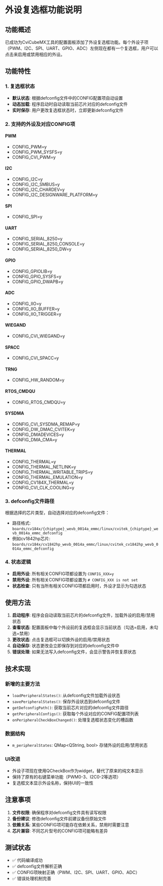 # 外设复选框功能说明

## 功能概述
已成功为CviCubeMX工具的配置面板添加了外设复选框功能。每个外设子项（PWM、I2C、SPI、UART、GPIO、ADC）左侧现在都有一个复选框，用户可以点击来启用或禁用相应的外设。

## 功能特性

### 1. 复选框状态
- **默认状态**: 根据defconfig文件中的CONFIG配置项自动设置
- **动态加载**: 程序启动时自动读取当前芯片对应的defconfig文件
- **实时保存**: 用户更改复选框状态时，立即更新defconfig文件

### 2. 支持的外设及对应CONFIG项

#### PWM
- CONFIG_PWM=y
- CONFIG_PWM_SYSFS=y
- CONFIG_CVI_PWM=y

#### I2C
- CONFIG_I2C=y
- CONFIG_I2C_SMBUS=y
- CONFIG_I2C_CHARDEV=y
- CONFIG_I2C_DESIGNWARE_PLATFORM=y

#### SPI
- CONFIG_SPI=y

#### UART
- CONFIG_SERIAL_8250=y
- CONFIG_SERIAL_8250_CONSOLE=y
- CONFIG_SERIAL_8250_DW=y

#### GPIO
- CONFIG_GPIOLIB=y
- CONFIG_GPIO_SYSFS=y
- CONFIG_GPIO_DWAPB=y

#### ADC
- CONFIG_IIO=y
- CONFIG_IIO_BUFFER=y
- CONFIG_IIO_TRIGGER=y

#### WIEGAND
- CONFIG_CVI_WIEGAND=y

#### SPACC
- CONFIG_CVI_SPACC=y

#### TRNG
- CONFIG_HW_RANDOM=y

#### RTOS_CMDQU
- CONFIG_RTOS_CMDQU=y

#### SYSDMA
- CONFIG_CVI_SYSDMA_REMAP=y
- CONFIG_DW_DMAC_CVITEK=y
- CONFIG_DMADEVICES=y
- CONFIG_DMA_CMA=y

#### THERMAL
- CONFIG_THERMAL=y
- CONFIG_THERMAL_NETLINK=y
- CONFIG_THERMAL_WRITABLE_TRIPS=y
- CONFIG_THERMAL_EMULATION=y
- CONFIG_CV184X_THERMAL=y
- CONFIG_CVI_CLK_COOLING=y


### 3. defconfig文件路径
根据选择的芯片类型，自动选择对应的defconfig文件：
- 路径格式: `boards/cv184x/{chiptype}_wevb_0014a_emmc/linux/cvitek_{chiptype}_wevb_0014a_emmc_defconfig`
- 例如cv1842hp芯片: `boards/cv184x/cv1842hp_wevb_0014a_emmc/linux/cvitek_cv1842hp_wevb_0014a_emmc_defconfig`

### 4. 状态逻辑
- **启用外设**: 所有相关CONFIG项都设置为 `CONFIG_XXX=y`
- **禁用外设**: 所有相关CONFIG项都设置为 `# CONFIG_XXX is not set`
- **状态检查**: 只有当所有相关CONFIG项都启用时，外设才显示为勾选状态

## 使用方法

1. **启动程序**: 程序会自动读取当前芯片的defconfig文件，加载外设的启用/禁用状态
2. **查看状态**: 配置面板中每个外设前的复选框会显示当前状态（勾选=启用，未勾选=禁用）
3. **更改状态**: 点击复选框可以切换外设的启用/禁用状态
4. **自动保存**: 状态更改会立即保存到对应的defconfig文件中
5. **错误处理**: 如果无法写入defconfig文件，会显示警告并恢复原状态

## 技术实现

### 新增的主要方法
- `loadPeripheralStates()`: 从defconfig文件加载外设状态
- `savePeripheralStates()`: 保存外设状态到defconfig文件
- `getDefconfigPath()`: 获取当前芯片对应的defconfig文件路径
- `getPeripheralConfigs()`: 获取每个外设对应的CONFIG配置项列表
- `onPeripheralCheckBoxChanged()`: 处理复选框状态变化的槽函数

### 数据结构
- `m_peripheralStates`: QMap<QString, bool> 存储外设的启用/禁用状态

### UI改进
- 外设子项现在使用QCheckBox作为widget，替代了原来的纯文本显示
- 保持了原有的右键菜单功能（PWM0-3、I2C0-2等选项）
- 复选框文本显示外设名称，保持UI的一致性

## 注意事项

1. **文件权限**: 确保程序对defconfig文件具有读写权限
2. **备份建议**: 修改defconfig文件前建议备份原始文件
3. **依赖关系**: 某些CONFIG项可能存在依赖关系，禁用时需要注意
4. **芯片兼容**: 不同芯片型号的CONFIG项可能略有差异

## 测试状态
- ✅ 代码编译成功
- ✅ defconfig文件解析正确
- ✅ CONFIG项映射正确（PWM、I2C、SPI、UART、GPIO、ADC）
- ✅ 错误处理机制完善
